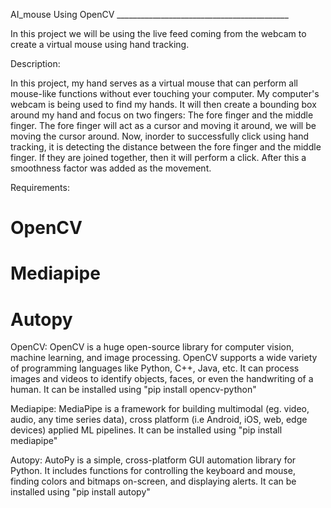 AI_mouse Using OpenCV ___________________________________________

In this project we will be using the live feed coming from the webcam to create a virtual mouse using hand tracking.

Description:

In this project, my hand serves as a virtual mouse that can perform all mouse-like functions without ever touching your computer. 
My computer's webcam is being used to find my hands. It will then create a bounding box around my hand and focus on two fingers: 
The fore finger and the middle finger. 
The fore finger will act as a cursor and moving it around, we will be moving the cursor around. 
Now, inorder to successfully click using hand tracking, it is detecting the distance between the fore finger and the middle finger. 
If they are joined together, then it will perform a click. After this a smoothness factor was added as the movement.

Requirements:

# OpenCV
# Mediapipe
# Autopy

OpenCV:
OpenCV is a huge open-source library for computer vision, machine learning, and image processing. 
OpenCV supports a wide variety of programming languages like 
Python, C++, Java, etc. It can process images and videos to identify objects, faces, or even the handwriting of a human.
It can be installed using "pip install opencv-python"

Mediapipe:
MediaPipe is a framework for building multimodal (eg. video, audio, any time series data), cross platform (i.e Android, iOS, web, edge devices) 
applied ML pipelines.
It can be installed using "pip install mediapipe"

Autopy:
AutoPy is a simple, cross-platform GUI automation library for Python. It includes functions for controlling the keyboard and mouse, 
finding colors and bitmaps on-screen, and displaying alerts.
It can be installed using "pip install autopy"
